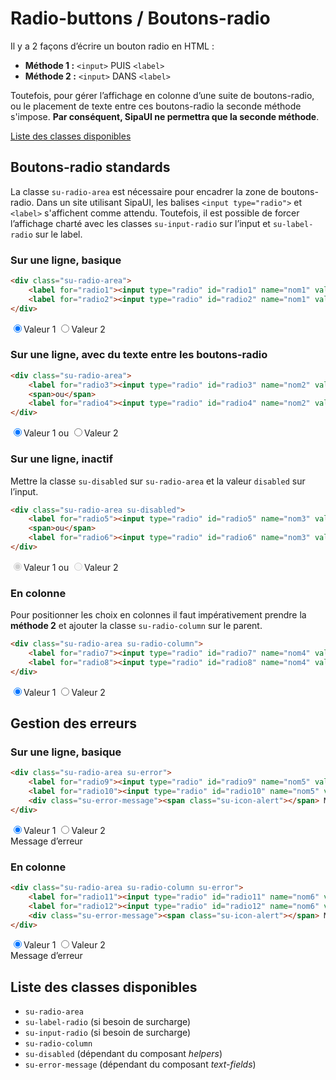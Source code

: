 # Radio-buttons / Boutons-radio

Il y a 2 façons d’écrire un bouton radio en HTML&nbsp;:
- **Méthode 1&nbsp;:** `<input>` PUIS `<label>`
- **Méthode 2&nbsp;:** `<input>` DANS `<label>`

Toutefois, pour gérer l’affichage en colonne d’une suite de boutons-radio, ou le placement de texte entre ces boutons-radio la seconde méthode s'impose. **Par conséquent, SipaUI ne permettra que la seconde méthode**.

<a href="#liste-classes" target="_self" class="su-link-button">Liste des classes disponibles</a>

<!-- STORY -->

## Boutons-radio standards

La classe `su-radio-area` est nécessaire pour encadrer la zone de boutons-radio. Dans un site utilisant SipaUI, les balises `<input type="radio">` et `<label>` s'affichent comme attendu. Toutefois, il est possible de forcer l’affichage charté avec les classes `su-input-radio` sur l’input et `su-label-radio` sur le label.


### Sur une ligne, basique

```html
<div class="su-radio-area">
	<label for="radio1"><input type="radio" id="radio1" name="nom1" value="Valeur 1" checked>Valeur 1</label>
	<label for="radio2"><input type="radio" id="radio2" name="nom1" value="Valeur 2">Valeur 2</label>
</div>
```
<div class="su-radio-area">
	<label for="radio1"><input type="radio" id="radio1" name="nom1" value="Valeur 1" checked>Valeur 1</label>
	<label for="radio2"><input type="radio" id="radio2" name="nom1" value="Valeur 2">Valeur 2</label>
</div>

### Sur une ligne, avec du texte entre les boutons-radio

```html
<div class="su-radio-area">
	<label for="radio3"><input type="radio" id="radio3" name="nom2" value="Valeur 1" checked>Valeur 1</label>
	<span>ou</span>
	<label for="radio4"><input type="radio" id="radio4" name="nom2" value="Valeur 2">Valeur 2</label>
</div>
```

<div class="su-radio-area">
	<label for="radio3"><input type="radio" id="radio3" name="nom2" value="Valeur 1" checked>Valeur 1</label>
	<span>ou</span>
	<label for="radio4"><input type="radio" id="radio4" name="nom2" value="Valeur 2">Valeur 2</label>
</div>

### Sur une ligne, inactif

Mettre la classe `su-disabled` sur `su-radio-area` et la valeur `disabled` sur l’input.

```html
<div class="su-radio-area su-disabled">
	<label for="radio5"><input type="radio" id="radio5" name="nom3" value="Valeur 1" checked disabled>Valeur 1</label>
	<span>ou</span>
	<label for="radio6"><input type="radio" id="radio6" name="nom3" value="Valeur 2" disabled>Valeur 2</label>
</div>
```
<div class="su-radio-area su-disabled">
	<label for="radio5"><input type="radio" id="radio5" name="nom3" value="Valeur 1" checked disabled>Valeur 1</label>
	<span>ou</span>
	<label for="radio6"><input type="radio" id="radio6" name="nom3" value="Valeur 2" disabled>Valeur 2</label>
</div>

### En colonne

Pour positionner les choix en colonnes il faut impérativement prendre la **méthode 2** et ajouter la classe `su-radio-column` sur le parent.

```html
<div class="su-radio-area su-radio-column">
	<label for="radio7"><input type="radio" id="radio7" name="nom4" value="Valeur 1" checked>Valeur 1</label>
	<label for="radio8"><input type="radio" id="radio8" name="nom4" value="Valeur 2">Valeur 2</label>
</div>
```
<div class="su-radio-area su-radio-column">
	<label for="radio7"><input type="radio" id="radio7" name="nom4" value="Valeur 1" checked>Valeur 1</label>
	<label for="radio8"><input type="radio" id="radio8" name="nom4" value="Valeur 2">Valeur 2</label>
</div>

## Gestion des erreurs

### Sur une ligne, basique

```html
<div class="su-radio-area su-error">
	<label for="radio9"><input type="radio" id="radio9" name="nom5" value="Valeur 1" checked>Valeur 1</label>
	<label for="radio10"><input type="radio" id="radio10" name="nom5" value="Valeur 2">Valeur 2</label>
	<div class="su-error-message"><span class="su-icon-alert"></span> Message d’erreur</div>
</div>
```
<div class="su-radio-area su-error">
	<label for="radio9"><input type="radio" id="radio9" name="nom5" value="Valeur 1" checked>Valeur 1</label>
	<label for="radio10"><input type="radio" id="radio10" name="nom5" value="Valeur 2">Valeur 2</label>
	<div class="su-error-message"><span class="su-icon-alert"></span> Message d’erreur</div>
</div>


### En colonne

```html
<div class="su-radio-area su-radio-column su-error">
	<label for="radio11"><input type="radio" id="radio11" name="nom6" value="Valeur 1" checked>Valeur 1</label>
	<label for="radio12"><input type="radio" id="radio12" name="nom6" value="Valeur 2">Valeur 2</label>
	<div class="su-error-message"><span class="su-icon-alert"></span> Message d’erreur</div>
</div>
```
<div class="su-radio-area su-radio-column su-error">
	<label for="radio11"><input type="radio" id="radio11" name="nom6" value="Valeur 1" checked>Valeur 1</label>
	<label for="radio12"><input type="radio" id="radio12" name="nom6" value="Valeur 2">Valeur 2</label>
	<div class="su-error-message"><span class="su-icon-alert"></span> Message d’erreur</div>
</div>


<div id="liste-classes">

## Liste des classes disponibles
- `su-radio-area`
- `su-label-radio` (si besoin de surcharge)
- `su-input-radio` (si besoin de surcharge)
- `su-radio-column`
- `su-disabled` (dépendant du composant *helpers*)
- `su-error-message` (dépendant du composant *text-fields*)

</div>
